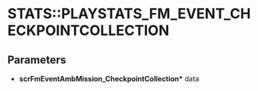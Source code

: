 # STATS::PLAYSTATS_FM_EVENT_CHECKPOINTCOLLECTION

## Parameters
* **scrFmEventAmbMission_CheckpointCollection\*** data